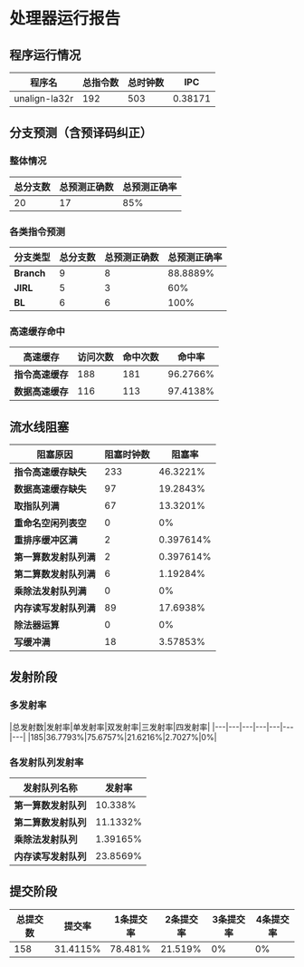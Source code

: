 # 处理器运行报告
## 程序运行情况
|程序名|总指令数|总时钟数|IPC|
|---|---|---|---|
|unalign-la32r|192|503|0.38171|

## 分支预测（含预译码纠正）
### 整体情况
|总分支数|总预测正确数|总预测正确率|
|---|---|---|
|20|17|85%|

### 各类指令预测
|分支类型|总分支数|总预测正确数|总预测正确率|
|---|---|---|---|
|**Branch**| 9 | 8 | 88.8889%|
|**JIRL**| 5 | 3 | 60%|
|**BL**| 6 | 6 | 100%|

### 高速缓存命中
|高速缓存|访问次数|命中次数|命中率|
|---|---|---|---|
|**指令高速缓存**| 188 | 181 | 96.2766%|
|**数据高速缓存**| 116 | 113 | 97.4138%|
## 流水线阻塞
|阻塞原因|阻塞时钟数|阻塞率|
|---|---|---|
|**指令高速缓存缺失**| 233 | 46.3221%|
|**数据高速缓存缺失**| 97 | 19.2843%|
|**取指队列满**| 67 | 13.3201%|
|**重命名空闲列表空**|0 | 0%|
|**重排序缓冲区满**|2 | 0.397614%|
|**第一算数发射队列满**|2 | 0.397614%|
|**第二算数发射队列满**|6 | 1.19284%|
|**乘除法发射队列满**|0 | 0%|
|**内存读写发射队列满**|89 | 17.6938%|
|**除法器运算**|0 | 0%|
|**写缓冲满**|18 | 3.57853%|

## 发射阶段
### 多发射率
|总发射数|发射率|单发射率|双发射率|三发射率|四发射率|
|---|---|---|---|---|---|---|
|185|36.7793%|75.6757%|21.6216%|2.7027%|0%|

### 各发射队列发射率
|发射队列名称|发射率|
|---|---|
|**第一算数发射队列**|10.338%|
|**第二算数发射队列**|11.1332%|
|**乘除法发射队列**|1.39165%|
|**内存读写发射队列**|23.8569%|

## 提交阶段
|总提交数|提交率|1条提交率|2条提交率|3条提交率|4条提交率|
|---|---|---|---|---|---|
|158|31.4115%|78.481%|21.519%|0%|0%|
